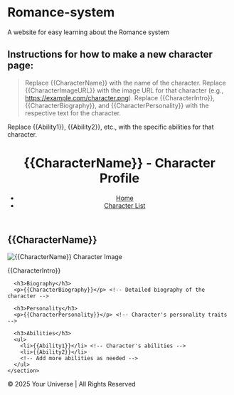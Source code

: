 # Romance-system
A website for easy learning about the Romance system

## Instructions for how to make a new character page:
> Replace {{CharacterName}} with the name of the character. Replace {{CharacterImageURL}} with the image URL for that character (e.g., https://example.com/character.png). Replace {{CharacterIntro}}, {{CharacterBiography}}, and {{CharacterPersonality}} with the respective text for the character.

Replace {{Ability1}}, {{Ability2}}, etc., with the specific abilities for that character.
<!DOCTYPE html>
<html lang="en">
<head>
  <meta charset="UTF-8">
  <meta name="viewport" content="width=device-width, initial-scale=1.0">
  <title>{{CharacterName}} - Character Profile</title>
  <link rel="stylesheet" href="style.css"> <!-- Link to your main stylesheet -->
</head>
<body class="oc-page">
  <header>
    <h1>{{CharacterName}} - Character Profile</h1>
    <nav>
      <ul>
        <li><a href="/">Home</a></li> <!-- Link back to home page -->
        <li><a href="/oc-list.html">Character List</a></li> <!-- Link to list of OCs -->
      </ul>
    </nav>
  </header>

  <main>
    <section id="oc-profile">
      <h2>{{CharacterName}}</h2>
      <img src="{{CharacterImageURL}}" alt="{{CharacterName}} Character Image" /> <!-- Replace with character's image URL -->
      <p>{{CharacterIntro}}</p> <!-- Brief intro about the character -->

      <h3>Biography</h3>
      <p>{{CharacterBiography}}</p> <!-- Detailed biography of the character -->

      <h3>Personality</h3>
      <p>{{CharacterPersonality}}</p> <!-- Character's personality traits -->

      <h3>Abilities</h3>
      <ul>
        <li>{{Ability1}}</li> <!-- Character's abilities -->
        <li>{{Ability2}}</li>
        <!-- Add more abilities as needed -->
      </ul>
    </section>
  </main>

  <footer>
    <p>&copy; 2025 Your Universe | All Rights Reserved</p>
  </footer>

  <script src="script.js"></script> <!-- Link to your JavaScript file -->
</body>
</html>
